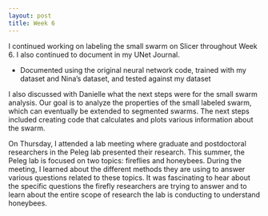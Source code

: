 ```yaml
---
layout: post
title: Week 6
---
```


I continued working on labeling the small swarm on Slicer throughout Week 6. I also continued to document in my UNet Journal.
- Documented using the original neural network code, trained with my dataset and Nina’s dataset, and tested against my dataset

I also discussed with Danielle what the next steps were for the small swarm analysis. Our goal is to analyze the properties of the small labeled swarm, which can eventually be extended to segmented swarms. The next steps included creating code that calculates and plots various information about the swarm.

On Thursday, I attended a lab meeting where graduate and postdoctoral researchers in the Peleg lab presented their research. This summer, the Peleg lab is focused on two topics: fireflies and honeybees. During the meeting, I learned about the different methods they are using to answer various questions related to these topics. It was fascinating to hear about the specific questions the firefly researchers are trying to answer and to learn about the entire scope of research the lab is conducting to understand honeybees.
